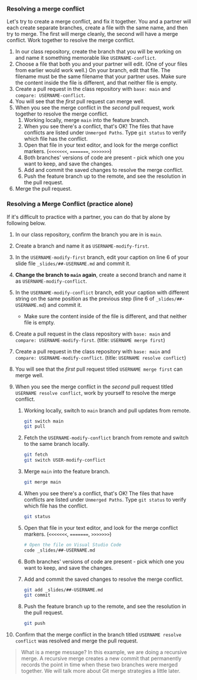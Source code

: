 ### Resolving a merge conflict

Let's try to create a merge conflict, and fix it together. You and a partner will each create separate branches, create a file with the same name, and then try to merge. The first will merge cleanly, the second will have a merge conflict. Work together to resolve the merge conflict.

1. In our class repository, create the branch that you will be working on and name it something memorable like `USERNAME-conflict`.
1. Choose a file that both you and your partner will edit. (One of your files from earlier would work well.) On your branch, edit that file. The filename must be the same filename that your partner uses. Make sure the content inside the file is different, and that neither file is empty.
1. Create a pull request in the class repository with `base: main` and `compare: USERNAME-conflict`.
1. You will see that the _first_ pull request can merge well.
1. When you see the merge conflict in the _second_ pull request, work together to resolve the merge conflict.
    1. Working locally, merge `main` into the feature branch.
    1. When you see there's a conflict, that's OK! The files that have conflicts are listed under `Unmerged Paths`. Type `git status` to verify which file has the conflict.
    1. Open that file in your text editor, and look for the merge conflict markers. (`<<<<<<<`, `=======`, `>>>>>>>`)
    1. Both branches' versions of code are present - pick which one you want to keep, and save the changes.
    1. Add and commit the saved changes to resolve the merge conflict.
    1. Push the feature branch up to the remote, and see the resolution in the pull request.
1. Merge the pull request.

### Resolving a Merge Conflict (practice alone)

If it's difficult to practice with a partner, you can do that by alone by following below.

1. In our class repository, confirm the branch you are in is `main`.
1. Create a branch and name it as `USERNAME-modify-first`.
1. In the `USERNAME-modify-first` branch, edit your caption on line 6 of your slide file `_slides/##-USERNAME.md` and commit it.
1. **Change the branch to `main` again**, create a second branch and name it as `USERNAME-modify-conflict`.
1. In the `USERNAME-modify-conflict` branch, edit your caption with different string on the same position as the previous step (line 6 of `_slides/##-USERNAME.md`) and commit it.
   - Make sure the content inside of the file is different, and that neither file is empty.
1. Create a pull request in the class repository with `base: main` and `compare: USERNAME-modify-first`. (title: `USERNAME merge first`)
1. Create a pull request in the class repository with `base: main` and `compare: USERNAME-modify-conflict`. (title: `USERNAME resolve conflict`)
1. You will see that the _first_ pull request titled `USERNAME merge first` can merge well.
1. When you see the merge conflict in the _second_ pull request titled `USERNAME resolve conflict`, work by yourself to resolve the merge conflict.
   1. Working locally, switch to `main` branch and pull updates from remote.

      ```sh
      git switch main
      git pull
      ```

   1. Fetch the `USERNAME-modify-conflict` branch from remote and switch to the same branch locally.

      ```sh
      git fetch
      git switch USER-modify-conflict
      ```

   1. Merge `main` into the feature branch.

      ```sh
      git merge main
      ```

   1. When you see there's a conflict, that's OK! The files that have conflicts are listed under `Unmerged Paths`. Type `git status` to verify which file has the conflict.

      ```sh
      git status
      ```

   1. Open that file in your text editor, and look for the merge conflict markers. (`<<<<<<<`, `=======`, `>>>>>>>`)

      ```sh
      # Open the file on Visual Studio Code
      code _slides/##-USERNAME.md
      ```

   1. Both branches' versions of code are present - pick which one you want to keep, and save the changes.
   1. Add and commit the saved changes to resolve the merge conflict.

      ```sh
      git add _slides/##-USERNAME.md
      git commit
      ```

   1. Push the feature branch up to the remote, and see the resolution in the pull request.

      ```sh
      git push
      ```

1. Confirm that the merge conflict in the branch titled `USERNAME resolve conflict` was resolved and merge the pull request.

> What is a merge message? In this example, we are doing a recursive merge. A recursive merge creates a new commit that permanently records the point in time when these two branches were merged together. We will talk more about Git merge strategies a little later.
